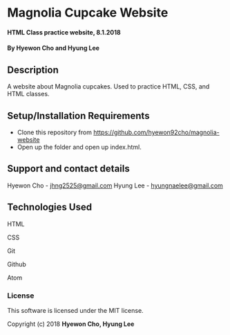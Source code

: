 # Magnolia Cupcake Website

#### HTML Class practice website, 8.1.2018

#### By Hyewon Cho and Hyung Lee

## Description

A website about Magnolia cupcakes. Used to practice HTML, CSS, and HTML classes.

## Setup/Installation Requirements

* Clone this repository from https://github.com/hyewon92cho/magnolia-website
* Open up the folder and open up index.html.

## Support and contact details

Hyewon Cho - jhng2525@gmail.com
Hyung Lee - hyungnaelee@gmail.com

## Technologies Used

HTML

CSS

Git

Github

Atom

### License

This software is licensed under the MIT license.

Copyright (c) 2018 **Hyewon Cho, Hyung Lee**
